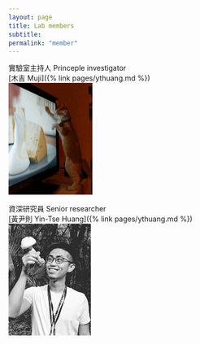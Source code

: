 ```yaml
---
layout: page
title: Lab members
subtitle:
permalink: "member"
---
```


實驗室主持人 Princeple investigator<br>
[木吉 Muji]({% link pages/ythuang.md %})<br>
![](assets/img/people/Muji_TV_crop.gif)

資深研究員 Senior researcher<br>
[黃尹則 Yin-Tse Huang]({% link pages/ythuang.md %})<br>
![](assets/img/people/MeintheField_220px.png)

